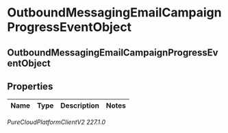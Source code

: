 # OutboundMessagingEmailCampaignProgressEventObject

## OutboundMessagingEmailCampaignProgressEventObject

## Properties

|Name | Type | Description | Notes|
|------------ | ------------- | ------------- | -------------|



_PureCloudPlatformClientV2 227.1.0_
